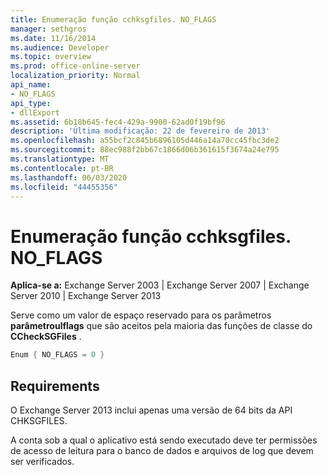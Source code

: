 ```yaml
---
title: Enumeração função cchksgfiles. NO_FLAGS
manager: sethgros
ms.date: 11/16/2014
ms.audience: Developer
ms.topic: overview
ms.prod: office-online-server
localization_priority: Normal
api_name:
- NO_FLAGS
api_type:
- dllExport
ms.assetid: 6b18b645-fec4-429a-9900-62ad0f19bf96
description: 'Última modificação: 22 de fevereiro de 2013'
ms.openlocfilehash: a55bcf2c845b6896105d446a14a70cc45fbc3de2
ms.sourcegitcommit: 88ec988f2bb67c1866d06b361615f3674a24e795
ms.translationtype: MT
ms.contentlocale: pt-BR
ms.lasthandoff: 06/03/2020
ms.locfileid: "44455356"
---
```

# <a name="cchksgfilesno_flags-enumeration"></a>Enumeração função cchksgfiles. NO_FLAGS

**Aplica-se a:** Exchange Server 2003 | Exchange Server 2007 | Exchange Server 2010 | Exchange Server 2013
  
Serve como um valor de espaço reservado para os parâmetros **parâmetroulflags** que são aceitos pela maioria das funções de classe do **CCheckSGFiles** . 
  
```cs
Enum { NO_FLAGS = 0 }

```

## <a name="requirements"></a>Requirements

O Exchange Server 2013 inclui apenas uma versão de 64 bits da API CHKSGFILES.
  
A conta sob a qual o aplicativo está sendo executado deve ter permissões de acesso de leitura para o banco de dados e arquivos de log que devem ser verificados.
  

